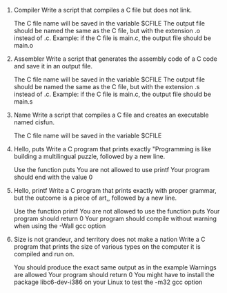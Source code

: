 1. Compiler
Write a script that compiles a C file but does not link.

	The C file name will be saved in the variable $CFILE
	The output file should be named the same as the C file, but with the extension .o instead of .c.
	Example: if the C file is main.c, the output file should be main.o


2. Assembler
Write a script that generates the assembly code of a C code and save it in an output file.

	The C file name will be saved in the variable $CFILE
	The output file should be named the same as the C file, but with the extension .s instead of .c.
	Example: if the C file is main.c, the output file should be main.s


3. Name
Write a script that compiles a C file and creates an executable named cisfun.
	
	The C file name will be saved in the variable $CFILE

4. Hello, puts
Write a C program that prints exactly "Programming is like building a multilingual puzzle, followed by a new line.

	Use the function puts
	You are not allowed to use printf
	Your program should end with the value 0

5. Hello, printf
Write a C program that prints exactly with proper grammar, but the outcome is a piece of art,, followed by a new line.

	Use the function printf
	You are not allowed to use the function puts
	Your program should return 0
	Your program should compile without warning when using the -Wall gcc option

6. Size is not grandeur, and territory does not make a nation
Write a C program that prints the size of various types on the computer it is compiled and run on.

	You should produce the exact same output as in the example
	Warnings are allowed
	Your program should return 0
	You might have to install the package libc6-dev-i386 on your Linux to test the -m32 gcc option


